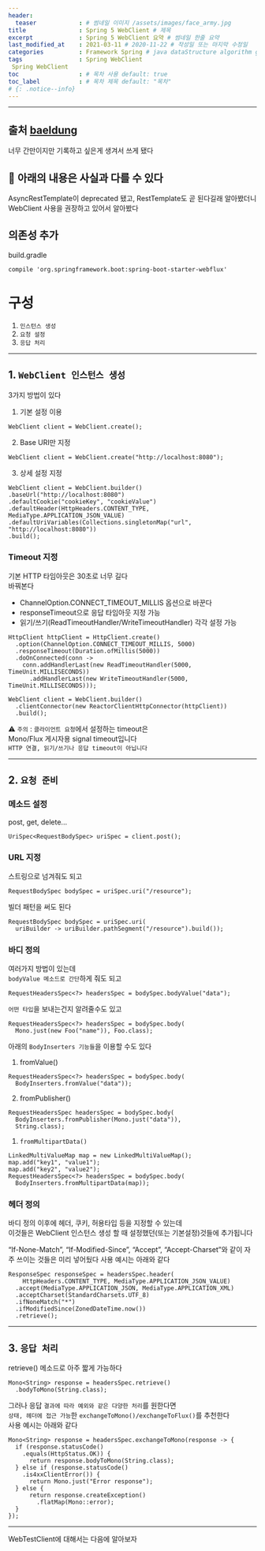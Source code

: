 ```yaml
---
header:
  teaser            : # 썸네일 이미지 /assets/images/face_army.jpg
title               : Spring 5 WebClient # 제목
excerpt             : Spring 5 WebClient 요약 # 썸네일 한줄 요약
last_modified_at    : 2021-03-11 # 2020-11-22 # 작성일 또는 마지막 수정일
categories          : Framework Spring # java dataStructure algorithm git math course etc/ workout journal
tags                : Spring WebClient
 Spring WebClient
toc                 : # 목차 사용 default: true
toc_label           : # 목차 제목 default: "목차"
# {: .notice--info}
---
```


---

## 출처 [baeldung](https://www.baeldung.com/spring-5-webclient)

너무 간만이지만 기록하고 싶은게 생겨서 쓰게 됐다  

🚫 아래의 내용은 사실과 다를 수 있다
---


AsyncRestTemplate이 deprecated 됐고, RestTemplate도 곧 된다길래 알아봤더니  
WebClient 사용을 권장하고 있어서 알아봤다



## 의존성 추가
build.gradle
```
compile 'org.springframework.boot:spring-boot-starter-webflux'
```

# 구성
1. `인스턴스 생성`
2. `요청 설정`
3. `응답 처리`

---

## 1. `WebClient 인스턴스 생성`

3가지 방법이 있다  

1. 기본 설정 이용
  ```
  WebClient client = WebClient.create();
  ```
2. Base URI만 지정
  ```
  WebClient client = WebClient.create("http://localhost:8080");
  ```
3. 상세 설정 지정
  ```
  WebClient client = WebClient.builder()
  .baseUrl("http://localhost:8080")
  .defaultCookie("cookieKey", "cookieValue")
  .defaultHeader(HttpHeaders.CONTENT_TYPE, MediaType.APPLICATION_JSON_VALUE) 
  .defaultUriVariables(Collections.singletonMap("url", "http://localhost:8080"))
  .build();
  ```

### Timeout 지정  
기본 HTTP 타임아웃은 30초로 너무 길다  
바꿔본다

- ChannelOption.CONNECT_TIMEOUT_MILLIS 옵션으로 바꾼다
- responseTimeout으로 응답 타임아웃 지정 가능
- 읽기/쓰기(ReadTimeoutHandler/WriteTimeoutHandler) 각각 설정 가능

```
HttpClient httpClient = HttpClient.create()
  .option(ChannelOption.CONNECT_TIMEOUT_MILLIS, 5000)
  .responseTimeout(Duration.ofMillis(5000))
  .doOnConnected(conn -> 
    conn.addHandlerLast(new ReadTimeoutHandler(5000, TimeUnit.MILLISECONDS))
      .addHandlerLast(new WriteTimeoutHandler(5000, TimeUnit.MILLISECONDS)));

WebClient client = WebClient.builder()
  .clientConnector(new ReactorClientHttpConnector(httpClient))
  .build();
```
⚠️ `주의` : `클라이언트 요청`에서 설정하는 timeout은  
Mono/Flux 게시자용 signal timeout입니다  
`HTTP 연결, 읽기/쓰기나 응답 timeout이 아닙니다`

---

## 2. `요청 준비`

### 메소드 설정
post, get, delete...
```
UriSpec<RequestBodySpec> uriSpec = client.post();
```

### URL 지정

스트링으로 넘겨줘도 되고
```
RequestBodySpec bodySpec = uriSpec.uri("/resource");
```

빌더 패턴을 써도 된다
```
RequestBodySpec bodySpec = uriSpec.uri(
  uriBuilder -> uriBuilder.pathSegment("/resource").build());
```

### 바디 정의

여러가지 방법이 있는데  
`bodyValue 메소드로 간단`하게 줘도 되고
```
RequestHeadersSpec<?> headersSpec = bodySpec.bodyValue("data");
```

`어떤 타입`을 보내는건지 알려줄수도 있고 
```
RequestHeadersSpec<?> headersSpec = bodySpec.body(
  Mono.just(new Foo("name")), Foo.class);
```

아래의 `BodyInserters 기능들`을 이용할 수도 있다

1. fromValue()
```
RequestHeadersSpec<?> headersSpec = bodySpec.body(
  BodyInserters.fromValue("data"));
```

2. fromPublisher()
```
RequestHeadersSpec headersSpec = bodySpec.body(
  BodyInserters.fromPublisher(Mono.just("data")),
  String.class);
```

1. `fromMultipartData()`
```
LinkedMultiValueMap map = new LinkedMultiValueMap();
map.add("key1", "value1");
map.add("key2", "value2");
RequestHeadersSpec<?> headersSpec = bodySpec.body(
  BodyInserters.fromMultipartData(map));
```

### 헤더 정의

바디 정의 이후에 헤더, 쿠키, 허용타입 등을 지정할 수 있는데  
이것들은 WebClient 인스턴스 생성 할 때 설정했던(또는 기본설정)것들에 추가됩니다

“If-None-Match”, “If-Modified-Since”, “Accept”, “Accept-Charset”와 같이 자주 쓰이는 것들은 미리 넣어뒀다
사용 예시는 아래와 같다

```
ResponseSpec responseSpec = headersSpec.header(
    HttpHeaders.CONTENT_TYPE, MediaType.APPLICATION_JSON_VALUE)
  .accept(MediaType.APPLICATION_JSON, MediaType.APPLICATION_XML)
  .acceptCharset(StandardCharsets.UTF_8)
  .ifNoneMatch("*")
  .ifModifiedSince(ZonedDateTime.now())
  .retrieve();
```

---

## 3. `응답 처리`

retrieve() 메소드로 아주 짧게 가능하다
```
Mono<String> response = headersSpec.retrieve()
  .bodyToMono(String.class);
```

그러나 응답 `결과에 따라 예외와 같은 다양한 처리`를 원한다면  
`상태, 헤더에 접근 가능`한 `exchangeToMono()/exchangeToFlux()`를 추천한다  
사용 예시는 아래와 같다
```
Mono<String> response = headersSpec.exchangeToMono(response -> {
  if (response.statusCode()
    .equals(HttpStatus.OK)) {
      return response.bodyToMono(String.class);
  } else if (response.statusCode()
    .is4xxClientError()) {
      return Mono.just("Error response");
  } else {
      return response.createException()
        .flatMap(Mono::error);
  }
});
```


---

WebTestClient에 대해서는 다음에 알아보자